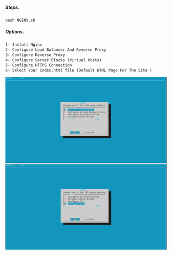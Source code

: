 ##### Steps.

```
bash NGINX.sh
```
##### Options.

```
1- Install Nginx
2- Configure Load Balancer And Reverse Proxy
3- Configure Reverse Proxy
4- Configure Server Blocks (Virtual Hosts)
5- Configure HTTPS Connection
6- Select Your index.html file (Default HTML Page For The Site )
```

![](images/Nginx.JPG)
![](images/nginx2.JPG)

